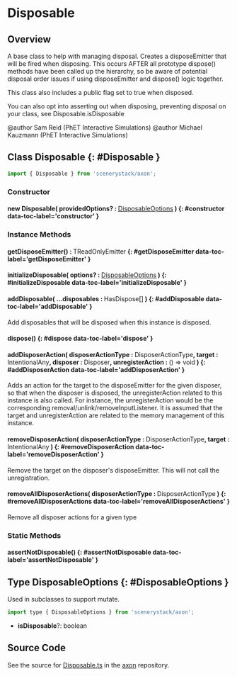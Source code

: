 # Disposable

## Overview

A base class to help with managing disposal. Creates a disposeEmitter that will be fired when disposing. This occurs
AFTER all prototype dispose() methods have been called up the hierarchy, so be aware of potential disposal order
issues if using disposeEmitter and dispose() logic together.

This class also includes a public flag set to true when disposed.

You can also opt into asserting out when disposing, preventing disposal on your class, see Disposable.isDisposable

@author Sam Reid (PhET Interactive Simulations)
@author Michael Kauzmann (PhET Interactive Simulations)

## Class Disposable {: #Disposable }


```js
import { Disposable } from 'scenerystack/axon';
```
### Constructor

#### new Disposable( providedOptions? : <span style="font-weight: 400;">[DisposableOptions](../axon/Disposable.md#DisposableOptions)</span> ) {: #constructor data-toc-label='constructor' }

### Instance Methods

#### getDisposeEmitter() : <span style="font-weight: 400;">TReadOnlyEmitter</span> {: #getDisposeEmitter data-toc-label='getDisposeEmitter' }

#### initializeDisposable( options? : <span style="font-weight: 400;">[DisposableOptions](../axon/Disposable.md#DisposableOptions)</span> ) {: #initializeDisposable data-toc-label='initializeDisposable' }

#### addDisposable( ...disposables : <span style="font-weight: 400;">HasDispose[]</span> ) {: #addDisposable data-toc-label='addDisposable' }

Add disposables that will be disposed when this instance is disposed.

#### dispose() {: #dispose data-toc-label='dispose' }

#### addDisposerAction( disposerActionType : <span style="font-weight: 400;">DisposerActionType</span>, target : <span style="font-weight: 400;">IntentionalAny</span>, disposer : <span style="font-weight: 400;">Disposer</span>, unregisterAction : <span style="font-weight: 400;">() =&gt; <span style="color: hsla(calc(var(--md-hue) + 180deg),80%,40%,1);">void</span></span> ) {: #addDisposerAction data-toc-label='addDisposerAction' }

Adds an action for the target to the disposeEmitter for the given disposer, so that when the disposer is disposed,
the unregisterAction related to this instance is also called. For instance, the unregisterAction would be the
corresponding removal/unlink/removeInputListener.
It is assumed that the target and unregisterAction are related to the memory management of this instance.

#### removeDisposerAction( disposerActionType : <span style="font-weight: 400;">DisposerActionType</span>, target : <span style="font-weight: 400;">IntentionalAny</span> ) {: #removeDisposerAction data-toc-label='removeDisposerAction' }

Remove the target on the disposer's disposeEmitter. This will not call the unregistration.

#### removeAllDisposerActions( disposerActionType : <span style="font-weight: 400;">DisposerActionType</span> ) {: #removeAllDisposerActions data-toc-label='removeAllDisposerActions' }

Remove all disposer actions for a given type

### Static Methods

#### assertNotDisposable() {: #assertNotDisposable data-toc-label='assertNotDisposable' }



## Type DisposableOptions {: #DisposableOptions }


Used in subclasses to support mutate.

```js
import type { DisposableOptions } from 'scenerystack/axon';
```
- **isDisposable**?: <span style="color: hsla(calc(var(--md-hue) + 180deg),80%,40%,1);">boolean</span>




## Source Code

See the source for [Disposable.ts](https://github.com/phetsims/axon/blob/main/js/Disposable.ts) in the [axon](https://github.com/phetsims/axon) repository.
